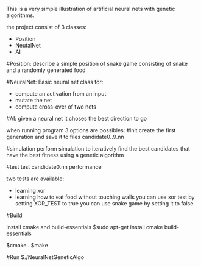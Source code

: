 This is a very simple illustration of artificial neural nets with genetic algorithms.

the project consist of 3 classes:
- Position
- NeutalNet
- AI

#Position:
describe a simple position of snake game consisting of snake and a randomly generated food

#NeuralNet:
Basic neural net class for:
- compute an activation from an input
- mutate the net
- compute cross-over of two nets

#AI:
given a neural net it choses the best direction to go

when running program 3 options are possibles:
#init
create the first generation and save it to files candidate0..9.nn

#simulation
perform simulation to iteratively find the best candidates that have the best fitness using a genetic algorithm

#test
test candidate0.nn performance

two tests are available:
- learning xor
- learning how to eat food without touching walls
you can use xor test by setting XOR_TEST to true
you can use snake game by setting it to false

#Build

install cmake and build-essentials
$sudo apt-get install cmake build-essentials

$cmake .
$make

#Run
$./NeuralNetGeneticAlgo

